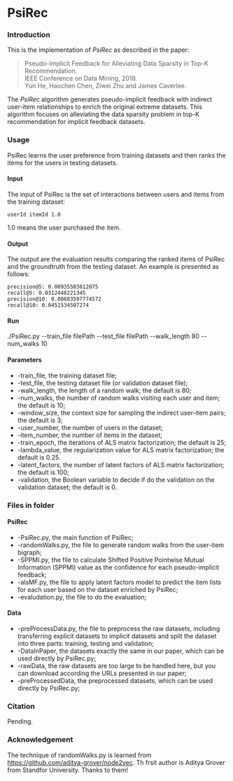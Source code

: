 # PsiRec

### Introduction

This is the implementation of *PsiRec* as described in the paper:<br>
> Pseudo-Implicit Feedback for Alleviating Data Sparsity in Top-K Recommendation.<br>
> IEEE Conference on Data Mining, 2018.<br>
> Yun He, Haochen Chen, Ziwei Zhu and James Caverlee.<br>

The *PsiRec* algorithm generates pseudo-implicit feedback with indirect user-item relationships to enrich the original extreme datasets. This algorithm focuses on alleviating the data sparsity problem in top-K recommendation for implicit feedback datasets.

### Usage
PsiRec learns the user preference from training datasets and then ranks the items for the users in testing datasets.

#### Input
The input of PsiRec is the set of interactions between users and items from the training dataset:

``userId itemId 1.0``

1.0 means the user purchased the item.

#### Output
The output are the evaluation results comparing the ranked items of PsiRec and the groundtruth from the testing dataset. An example is presented as follows:

```
precision@5: 0.00935503812075
recall@5: 0.0312448221345
precision@10: 0.00683597774572
recall@10: 0.0451534507274
```

#### Run
./PsiRec.py --train_file filePath --test_file filePath --walk_length 80 --num_walks 10

#### Parameters
- -train_file, the training dataset file;
- -test_file, the testing dataset file (or validation dataset file);
- -walk_length, the length of a random walk; the default is 80;
- -num_walks, the number of random walks visiting each user and item; the default is 10;
- -window_size, the context size for sampling the indirect user-item pairs; the default is 3;
- -user_number, the number of users in the dataset;
- -item_number, the number of items in the dataset;
- -train_epoch, the iterations of ALS matrix factorization; the default is 25;
- -lambda_value, the regularization value for ALS matrix factorization; the default is 0.25.
- -latent_factors, the number of latent factors of ALS matrix factorization; the default is 100;
- -validation, the Boolean variable to decide if do the validation on the validation dataset; the default is 0.

### Files in folder

#### PsiRec
- -PsiRec.py, the main function of PsiRec;
- -randomWalks.py, the file to generate random walks from the user-item bigraph;
- -SPPMI.py, the file to calculate Shifted Positive Pointwise Mutual Information (SPPMI) value as the confidence for each pseudo-implicit feedback;
- -alsMF.py, the file to apply latent factors model to predict the item lists for each user based on the dataset enriched by PsiRec;
- -evaludation.py, the file to do the evaluation;

#### Data
- -preProcessData.py, the file to preprocess the raw datasets, including transferring explicit datasets to implicit datasets and split the dataset into three parts: training, testing and validation;
- -DataInPaper, the datasets exactly the same in our paper, which can be used directly by PsiRec.py;
- -rawData, the raw datasets are too large to be handled here, but you can download according the URLs presented in our paper;
- -preProcessedData, the preprocessed datasets, which can be used directly by PsiRec.py;

### Citation
Pending.

### Acknowledgement
The technique of randomWalks.py is learned from https://github.com/aditya-grover/node2vec. Th frsit author is Aditya Grover from Standfor University. Thanks to them!





